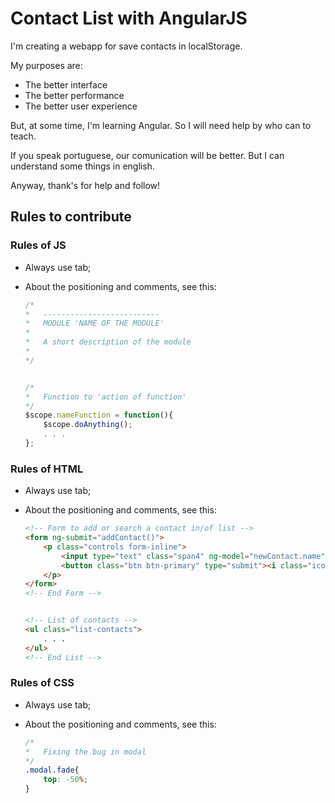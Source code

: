 Contact List with AngularJS
==============================

I'm creating a webapp for save contacts in localStorage.

My purposes are:
*    The better interface
*    The better performance
*    The better user experience

But, at some time, I'm learning Angular. So I will need help by who can to teach.

If you speak portuguese, our comunication will be better. But I can understand some things in english.

Anyway, thank's for help and follow!

Rules to contribute
--------------------

### Rules of JS

*	Always use tab;
*	About the positioning and comments, see this:

	```javascript
	/*
	*	--------------------------
	*	MODULE 'NAME OF THE MODULE'
	*
	*	A short description of the module
	*	
	*/


	/*
	*	Function to 'action of function'
	*/
	$scope.nameFunction = function(){
		$scope.doAnything();
		. . .
	};
	```

### Rules of HTML

*	Always use tab;
*	About the positioning and comments, see this:
	
	```html
	<!-- Form to add or search a contact in/of list -->
	<form ng-submit="addContact()">
		<p class="controls form-inline">
			<input type="text" class="span4" ng-model="newContact.name" placeholder="Name">
			<button class="btn btn-primary" type="submit"><i class="icon-plus icon-white"></i></button>
		</p>
	</form>
	<!-- End Form -->
	

	<!-- List of contacts -->
	<ul class="list-contacts">
		. . .
	</ul>
	<!-- End List -->
	```

### Rules of CSS

*	Always use tab;
*	About the positioning and comments, see this:

	```css
	/*
	*   Fixing the bug in modal
	*/
	.modal.fade{
	    top: -50%;
	}
	```